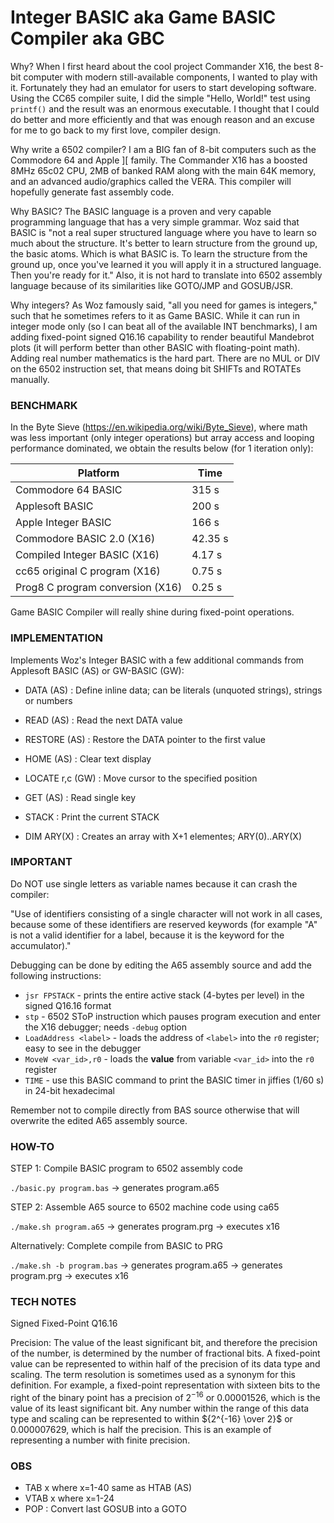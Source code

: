 # Integer BASIC aka Game BASIC Compiler aka GBC

Why? When I first heard about the cool project Commander X16, the best 8-bit computer with modern still-available components, I wanted to play with it. Fortunately they had an emulator for users to start developing software. Using the CC65 compiler suite, I did the simple "Hello, World!" test using `printf()` and the result was an enormous executable. I thought that I could do better and more efficiently and that was enough reason and an excuse for me to go back to my first love, compiler design.

Why write a 6502 compiler? I am a BIG fan of 8-bit computers such as the Commodore 64 and Apple ][ family. The Commander X16 has a boosted 8MHz 65c02 CPU, 2MB of banked RAM along with the main 64K memory, and an advanced audio/graphics called the VERA. This compiler will hopefully generate fast assembly code.

Why BASIC? The BASIC language is a proven and very capable programming language that has a very simple grammar. Woz said that BASIC is "not a real super structured language where you have to learn so much about the structure. It's better to learn structure from the ground up, the basic atoms. Which is what BASIC is. To learn the structure from the ground up, once you've learned it you will apply it in a structured language. Then you're ready for it." Also, it is not  hard to translate into 6502 assembly language because of its similarities like GOTO/JMP and GOSUB/JSR.

Why integers? As Woz famously said, "all you need for games is integers," such that he sometimes refers to it as Game BASIC. While it can run in integer mode only (so I can beat all of the available INT benchmarks), I am adding fixed-point signed Q16.16 capability to render beautiful Mandebrot plots (it will perform better than other BASIC with floating-point math). Adding real number mathematics is the hard part. There are no MUL or DIV on the 6502 instruction set, that means doing bit SHIFTs and ROTATEs manually.

### BENCHMARK

In the Byte Sieve (https://en.wikipedia.org/wiki/Byte_Sieve), where math was less important (only integer operations) but array access and looping performance dominated, we obtain the results below (for 1 iteration only):

Platform | Time
--- | ---
Commodore 64 BASIC | 315 s
Applesoft BASIC | 200 s
Apple Integer BASIC | 166 s
Commodore BASIC 2.0 (X16) | 42.35 s
Compiled Integer BASIC (X16) | 4.17 s
cc65 original C program (X16) | 0.75 s
Prog8 C program conversion (X16) | 0.25 s

Game BASIC Compiler will really shine during fixed-point operations.

### IMPLEMENTATION

Implements Woz's Integer BASIC with a few additional commands from Applesoft
BASIC (AS) or GW-BASIC (GW):

* DATA (AS) : Define inline data; can be literals (unquoted strings), strings or numbers
* READ (AS) : Read the next DATA value
* RESTORE (AS) : Restore the DATA pointer to the first value
* HOME (AS) : Clear text display
* LOCATE r,c (GW) : Move cursor to the specified position
* GET (AS) : Read single key

* STACK : Print the current STACK
* DIM ARY(X) : Creates an array with X+1 elementes; ARY(0)..ARY(X)

### IMPORTANT

Do NOT use single letters as variable names because it can crash the compiler:

"Use of identifiers consisting of a single character will not work in all cases, because some of these identifiers are reserved keywords (for example "A" is not a valid identifier for a label, because it is the keyword for the accumulator)."

Debugging can be done by editing the A65 assembly source and add the following instructions:

* `jsr FPSTACK` - prints the entire active stack (4-bytes per level) in the signed Q16.16 format
* `stp` - 6502 SToP instruction which pauses program execution and enter the X16 debugger; needs `-debug` option
* `LoadAddress <label>` - loads the address of `<label>` into the `r0` register; easy to see in the debugger
* `MoveW <var_id>,r0` - loads the **value** from variable `<var_id>` into the `r0` register
* `TIME` - use this BASIC command to print the BASIC timer in jiffies (1/60 s) in 24-bit hexadecimal

Remember not to compile directly from BAS source otherwise that will overwrite the edited A65 assembly source.

### HOW-TO

STEP 1: Compile BASIC program to 6502 assembly code

```./basic.py program.bas```
    -> generates program.a65

STEP 2: Assemble A65 source to 6502 machine code using ca65

```./make.sh program.a65```
    -> generates program.prg
    -> executes x16

Alternatively: Complete compile from BASIC to PRG

```./make.sh -b program.bas```
    -> generates program.a65
    -> generates program.prg
    -> executes x16

### TECH NOTES

Signed Fixed-Point Q16.16

Precision: The value of the least significant bit, and therefore the precision of the number, is determined by the number of fractional bits. A fixed-point value can be represented to within half of the precision of its data type and scaling. The term resolution is sometimes used as a synonym for this definition. For example, a fixed-point representation with sixteen bits to the right of the binary point has a precision of $2^{-16}$ or 0.00001526, which is the value of its least significant bit. Any number within the range of this data type and scaling can be represented to within ${2^{-16} \over 2}$ or 0.000007629, which is half the precision. This is an example of representing a number with finite precision.

### OBS

* TAB x where x=1-40 same as HTAB (AS)
* VTAB x where x=1-24
* POP : Convert last GOSUB into a GOTO
